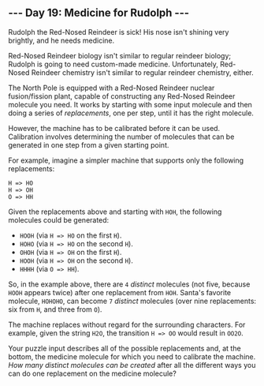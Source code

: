 ## \--- Day 19: Medicine for Rudolph ---

Rudolph the Red-Nosed Reindeer is sick! His nose isn't shining very brightly,
and he needs medicine.

Red-Nosed Reindeer biology isn't similar to regular reindeer biology; Rudolph
is going to need custom-made medicine. Unfortunately, Red-Nosed Reindeer
chemistry isn't similar to regular reindeer chemistry, either.

The North Pole is equipped with a Red-Nosed Reindeer nuclear fusion/fission
plant, capable of constructing any Red-Nosed Reindeer molecule you need. It
works by starting with some input molecule and then doing a series of
_replacements_, one per step, until it has the right molecule.

However, the machine has to be calibrated before it can be used. Calibration
involves determining the number of molecules that can be generated in one step
from a given starting point.

For example, imagine a simpler machine that supports only the following
replacements:

    
    
    H => HO
    H => OH
    O => HH
    

Given the replacements above and starting with `HOH`, the following molecules
could be generated:

  * `HOOH` (via `H => HO` on the first `H`).
  * `HOHO` (via `H => HO` on the second `H`).
  * `OHOH` (via `H => OH` on the first `H`).
  * `HOOH` (via `H => OH` on the second `H`).
  * `HHHH` (via `O => HH`).

So, in the example above, there are `4` _distinct_ molecules (not five,
because `HOOH` appears twice) after one replacement from `HOH`. Santa's
favorite molecule, `HOHOHO`, can become `7` _distinct_ molecules (over nine
replacements: six from `H`, and three from `O`).

The machine replaces without regard for the surrounding characters. For
example, given the string `H2O`, the transition `H => OO` would result in
`OO2O`.

Your puzzle input describes all of the possible replacements and, at the
bottom, the medicine molecule for which you need to calibrate the machine.
_How many distinct molecules can be created_ after all the different ways you
can do one replacement on the medicine molecule?

